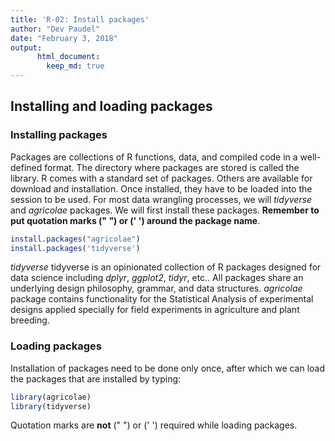 ```yaml
---
title: 'R-02: Install packages'
author: "Dev Paudel"
date: "February 3, 2018"
output:
      html_document:
        keep_md: true
---
```



## Installing and loading packages

### Installing packages
Packages are collections of R functions, data, and compiled code in a well-defined format. The directory where packages are stored is called the library. R comes with a standard set of packages. Others are available for download and installation. Once installed, they have to be loaded into the session to be used.
For most data wrangling processes, we will _tidyverse_ and _agricolae_ packages.
We will first install these packages. **Remember to put quotation marks ("  ") or ('  ') around the package name**.
```r
install.packages("agricolae")
install.packages('tidyverse')
```

_tidyverse_ tidyverse is an opinionated collection of R packages designed for data science including _dplyr_, _ggplot2_, _tidyr_, etc.. All packages share an underlying design philosophy, grammar, and data structures. 
_agricolae_ package contains functionality for the Statistical Analysis of experimental designs applied specially for field experiments in agriculture and plant breeding.

### Loading packages

Installation of packages need to be done only once, after which we can load the packages that are installed by typing:

```r
library(agricolae)
library(tidyverse)
```
Quotation marks are **not** ("  ") or ('  ') required while loading packages.
